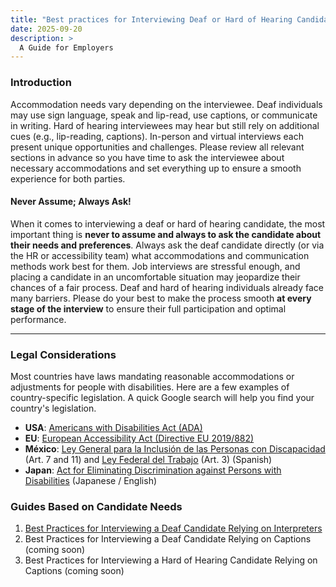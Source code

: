 ```yaml
---
title: "Best practices for Interviewing Deaf or Hard of Hearing Candidates"
date: 2025-09-20
description: >
  A Guide for Employers
---
```

### Introduction
Accommodation needs vary depending on the interviewee. Deaf individuals may use sign language, speak and lip-read, use captions, or communicate in writing. Hard of hearing interviewees may hear but still rely on additional cues (e.g., lip-reading, captions). In-person and virtual interviews each present unique opportunities and challenges. Please review all relevant sections in advance so you have time to ask the interviewee about necessary accommodations and set everything up to ensure a smooth experience for both parties.

#### Never Assume; Always Ask!

When it comes to interviewing a deaf or hard of hearing candidate, the most important thing is **never to assume and always to ask the candidate about their needs and preferences**. Always ask the deaf candidate directly (or via the HR or accessibility team) what accommodations and communication methods work best for them.
Job interviews are stressful enough, and placing a candidate in an uncomfortable situation may jeopardize their chances of a fair process. Deaf and hard of hearing individuals already face many barriers. Please do your best to make the process smooth **at every stage of the interview** to ensure their full participation and optimal performance.

---
### Legal Considerations

Most countries have laws mandating reasonable accommodations or adjustments for people with disabilities. Here are a few examples of country-specific legislation. A quick Google search will help you find your country's legislation.

- **USA**: [Americans with Disabilities Act (ADA)](https://www.ada.gov/) </br>
- **EU**: [European Accessibility Act (Directive EU 2019/882)](https://eur-lex.europa.eu/eli/dir/2019/882/oj/eng) </br>
- **México**: [Ley General para la Inclusión de las Personas con Discapacidad](https://www.diputados.gob.mx/LeyesBiblio/pdf/LGIPD.pdf) (Art. 7 and 11) and [Ley Federal del Trabajo](https://www.gob.mx/cms/uploads/attachment/file/156203/1044_Ley_Federal_del_Trabajo.pdf) (Art. 3) (Spanish)</br>
- **Japan**: [Act for Eliminating Discrimination against Persons with Disabilities](https://www.japaneselawtranslation.go.jp/en/laws/view/3052) (Japanese / English) </br>

### Guides Based on Candidate Needs

1. [Best Practices for Interviewing a Deaf Candidate Relying on Interpreters](best-practices-interviewing-deaf-candidate-relying-on-interpreters.md) </br>
2. Best Practices for Interviewing a Deaf Candidate Relying on Captions (coming soon)</br>
3. Best Practices for Interviewing a Hard of Hearing Candidate Relying on Captions (coming soon)